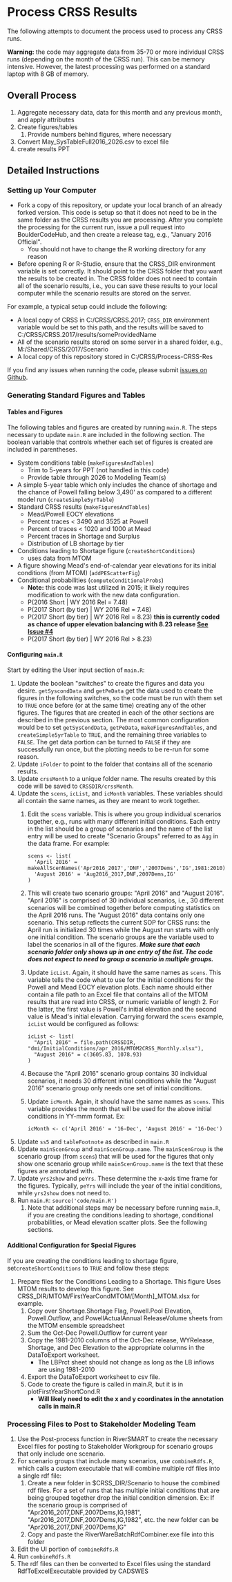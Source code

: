# Process CRSS Results

The following attempts to document the process used to process any CRSS runs.  

**Warning:** the code may aggregate data from 35-70 or more individual CRSS runs (depending on the month of the CRSS run). This can be memory intensive. However, the latest processing was performed on a standard laptop with 8 GB of memory.

## Overall Process  

1. Aggregate necessary data, data for this month and any previous month, and apply attributes
1. Create figures/tables
    1. Provide numbers behind figures, where necessary 
1. Convert May_SysTableFull2016_2026.csv to excel file
1. create results PPT

## Detailed Instructions

### Setting up Your Computer

- Fork a copy of this repository, or update your local branch of an already forked version. This code is setup so that it does not need to be in the same folder as the CRSS results you are processing. After you complete the processing for the current run, issue a pull request into BoulderCodeHub, and then create a release tag, e.g., "January 2016 Official".
  - You should not have to change the R working directory for any reason
- Before opening R or R-Studio, ensure that the CRSS_DIR environment variable is set correctly. It should point to the CRSS folder that you want the results to be created in. The CRSS folder does not need to contain all of the scenario results, i.e., you can save these results to your local computer while the scenario results are stored on the server.

For example, a typical setup could include the following:

- A local copy of CRSS in C:/CRSS/CRSS.2017; `CRSS_DIR` environment variable would be set to this path, and the results will be saved to C:/CRSS/CRSS.2017/results/someProvidedName
- All of the scenario results stored on some server in a shared folder, e.g., M:/Shared/CRSS/2017/Scenario
- A local copy of this repository stored in C:/CRSS/Process-CRSS-Res

If you find any issues when running the code, please submit [issues on Github](https://github.com/BoulderCodeHub/Process-CRSS-Res/issues).

### Generating Standard Figures and Tables

#### Tables and Figures

The following tables and figures are created by running `main.R`. The steps necessary to update `main.R` are included in the following section. The boolean variable that controls whether each set of figures is created are included in parentheses. 
  
* System conditions table (`makeFiguresAndTables`)
  * Trim to 5-years for PPT (not handled in this code)
  * Provide table through 2026 to Modeling Team(s)
* A simple 5-year table which only includes the chance of shortage and the chance of Powell falling below 3,490' as compared to a different model run (`createSimple5yrTable`)
* Standard CRSS results (`makeFiguresAndTables`)
  * Mead/Powell EOCY elevations
  * Percent traces < 3490 and 3525 at Powell
  * Percent of traces < 1020 and 1000 at Mead
  * Percent traces in Shortage and Surplus
  * Distribution of LB shortage by tier
* Conditions leading to Shortage figure (`createShortConditions`)
  * uses data from MTOM
* A figure showing Mead's end-of-calendar year elevations for its initial conditions (from MTOM) (`addPEScatterFig`)
* Conditional probabilities (`computeConditionalProbs`)
  * **Note:** this code was last utilized in 2015; it likely requires modification to work with the new data configuration.
  * P(2016 Short | WY 2016 Rel = 7.48)
  * P(2017 Short (by tier) | WY 2016 Rel = 7.48)
  * P(2017 Short (by tier) | WY 2016 Rel = 8.23) **this is currently coded as chance of upper 
    elevation balancing with 8.23 release [See Issue #4](https://github.com/rabutler/Process-CRSS-Res/issues/4)**
  * P(2017 Short (by tier) | WY 2016 Rel > 8.23)

#### Configuring `main.R`

Start by editing the User input section of `main.R`:

1. Update the boolean "switches" to create the figures and data you desire. `getSyscondData` and `getPeData` get the data used to create the figures in the following switches, so the code must be run with them set to `TRUE` once before (or at the same time) creating any of the other figures. The figures that are created in each of the other sections are described in the previous section. The most common configuration would be to set `getSysCondData`, `getPeData`, `makeFiguresAndTables`, and `createSimple5yrTable` to `TRUE`, and the remaining three variables to `FALSE`. The get data portion can be turned to `FALSE` if they are successfully run once, but the plotting needs to be re-run for some reason.
1. Update `iFolder` to point to the folder that contains all of the scenario results.
1. Update `crssMonth` to a unique folder name. The results created by this code will be saved to `CRSSDIR/crssMonth`.
1. Update the `scens`, `icList`, and `icMonth` variables. These variables should all contain the same names, as they are meant to work together. 
    1. Edit the `scens` variable. This is where you group individual scenarios together, e.g., runs with many different initial conditions. Each entry in the list should be a group of scenarios and the name of the list entry will be used to create "Scenario Groups" referred to as `Agg` in the data frame. For example:
    
        ```
        scens <- list(
          'April 2016' = makeAllScenNames('Apr2016_2017','DNF','2007Dems','IG',1981:2010),
          'August 2016' = 'Aug2016_2017,DNF,2007Dems,IG'
        )
        ```
    1. This will create two scenario groups: "April 2016" and "August 2016". "April 2016" is comprised of 30 individual scenarios, i.e., 30 different scenarios will be combined together before computing statistics on the April 2016 runs. The "August 2016" data contains only one scenario. This setup reflects the current SOP for CRSS runs: the April run is initialized 30 times while the August run starts with only one initial condition. The scenario groups are the variable used to label the scenarios in all of the figures. ***Make sure that each scenario folder only shows up in one entry of the list. The code does not expect to need to group a scenario in multiple groups.***
    1. Update `icList`. Again, it should have the same names as `scens`. This variable tells the code what to use for the initial conditions for the Powell and Mead EOCY elevation plots. Each name should either contain a file path to an Excel file that contains all of the MTOM results that are read into CRSS, or numeric variable of length 2. For the latter, the first value is Powell's initial elevation and the second value is Mead's initial elevation. Carrying forward the `scens` example, `icList` would be configured as follows:
    
        ```
        icList <- list(
          "April 2016" = file.path(CRSSDIR, "dmi/InitialConditions/apr_2016/MTOM2CRSS_Monthly.xlsx"),
          "August 2016" = c(3605.83, 1078.93)
        )
        ```
    1. Because the "April 2016" scenario group contains 30 individual scenarios, it needs 30 different initial conditions while the "August 2016" scenario group only needs one set of initial conditions.
    1. Update `icMonth`. Again, it should have the same names as `scens`. This variable provides the month that will be used for the above initial conditions in YY-mmm format. Ex:
    
        ```
        icMonth <- c('April 2016' = '16-Dec', 'August 2016' = '16-Dec')
        ```
1. Update `ss5` and `tableFootnote` as described in `main.R`
1. Update `mainScenGroup` and `mainScenGroup.name`. The `mainScenGroup` is the  scenario group (from `scens`) that will be used for the figures that only show one scenario group while `mainScenGroup.name` is the text that these figures are annotated with.
1. Update `yrs2show` and `peYrs`. These determine the x-axis time frame for the figures. Typically, `peYrs` will include the year of the initial conditions, while `yrs2show` does not need to.
1. Run `main.R`: `source('code/main.R')`
    1. Note that additional steps may be necessary before running `main.R`, if you are creating the conditions leading to shortage, conditional probabilities, or Mead elevation scatter plots. See the following sections.

#### Additional Configuration for Special Figures

If you are creating the conditions leading to shortage figure, set`createShortConditions` to `TRUE` and follow these steps:
  
1. Prepare files for the Conditions Leading to a Shortage. This figure Uses MTOM results to develop this figure. See CRSS_DIR/MTOM/FirstYearCondMTOM/[Month]_MTOM.xlsx for example.
    1. Copy over Shortage.Shortage Flag, Powell.Pool Elevation, Powell.Outflow, and PowellActualAnnual ReleaseVolume sheets from the MTOM ensemble spreadsheet
    1. Sum the Oct-Dec Powell.Outflow for current year
    1. Copy the 1981-2010 columns of the Oct-Dec release, WYRelease, Shortage, and Dec Elevation to the appropriate columns in the DataToExport worksheet.
        * The LBPrct sheet should not change as long as the LB inflows are using 1981-2010
    1. Export the DataToExport worksheet to csv file.
    1. Code to create the figure is called in main.R, but it is in plotFirstYearShortCond.R
        * **Will likely need to edit the x and y coordinates in the annotation calls in main.R**
	
### Processing Files to Post to Stakeholder Modeling Team

1. Use the Post-process function in RiverSMART to create the necessary Excel files for posting to Stakeholder Workgroup for scenario groups that only include one scenario. 
1. For scenario groups that include many scenarios, use `combineRdfs.R`, which calls a custom executable that will combine multiple rdf files into a single rdf file:
    1. Create a new folder in $CRSS_DIR/Scenario to house the combined rdf files. For a set of runs that has multiple initial conditions that are being grouped together drop the initial condition dimension. Ex: If the scenario group is comprised of "Apr2016_2017,DNF,2007Dems,IG,1981", "Apr2016_2017,DNF,2007Dems,IG,1982", etc. the new folder can be "Apr2016_2017,DNF,2007Dems,IG"
    1. Copy and paste the RiverWareBatchRdfCombiner.exe file into this folder
1. Edit the UI portion of `combineRdfs.R`
1. Run `combineRdfs.R`
1. The rdf files can then be converted to Excel files using the standard RdfToExcelExecutable provided by CADSWES
